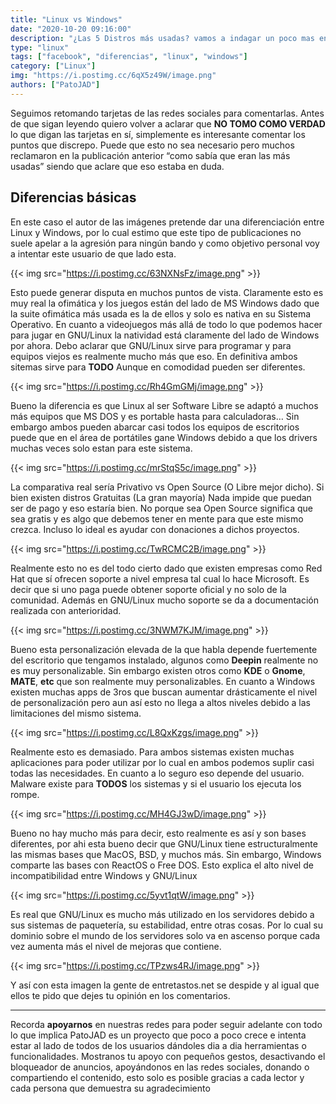 ```yaml
---
title: "Linux vs Windows"
date: "2020-10-20 09:16:00"
description: "¿Las 5 Distros más usadas? vamos a indagar un poco mas en estas imagenes de Facebook"
type: "linux"
tags: ["facebook", "diferencias", "linux", "windows"]
category: ["Linux"]
img: "https://i.postimg.cc/6qX5z49W/image.png"
authors: ["PatoJAD"]
---
```




Seguimos retomando tarjetas de las redes sociales para comentarlas. Antes de que sigan leyendo quiero volver a aclarar que **NO TOMO COMO VERDAD** lo que digan las tarjetas en sí, simplemente es interesante comentar los puntos que discrepo. Puede que esto no sea necesario pero muchos reclamaron en la publicación anterior “como sabía que eran las más usadas” siendo que aclare que eso estaba en duda.




## Diferencias básicas



En este caso el autor de las imágenes pretende dar una diferenciación entre Linux y Windows, por lo cual estimo que este tipo de publicaciones no suele apelar a la agresión para ningún bando y como objetivo personal voy a intentar este usuario de que lado esta.


{{< img src="https://i.postimg.cc/63NXNsFz/image.png" >}}


Esto puede generar disputa en muchos puntos de vista. Claramente esto es muy real la ofimática y los juegos están del lado de MS Windows dado que la suite ofimática más usada es la de ellos y solo es nativa en su Sistema Operativo. En cuanto a videojuegos más allá de todo lo que podemos hacer para jugar en GNU/Linux la natividad está claramente del lado de Windows por ahora. Debo aclarar que GNU/Linux sirve para programar y para equipos viejos es realmente mucho más que eso. En definitiva ambos sitemas sirve para **TODO** Aunque en comodidad pueden ser diferentes.


{{< img src="https://i.postimg.cc/Rh4GmGMj/image.png" >}}


Bueno la diferencia es que Linux al ser Software Libre se adaptó a muchos más equipos que MS DOS y es portable hasta para calculadoras… Sin embargo ambos pueden abarcar casi todos los equipos de escritorios puede que en el área de portátiles gane Windows debido a que los drivers muchas veces solo estan para este sistema.


{{< img src="https://i.postimg.cc/mrStqS5c/image.png" >}}


La comparativa real sería Privativo vs Open Source (O Libre mejor dicho). Si bien existen distros Gratuitas (La gran mayoría) Nada impide que puedan ser de pago y eso estaría bien. No porque sea Open Source significa que sea gratis y es algo que debemos tener en mente para que este mismo crezca. Incluso lo ideal es ayudar con donaciones a dichos proyectos.


{{< img src="https://i.postimg.cc/TwRCMC2B/image.png" >}}


Realmente esto no es del todo cierto dado que existen empresas como Red Hat que sí ofrecen soporte a nivel empresa tal cual lo hace Microsoft. Es decir que si uno paga puede obtener soporte oficial y no solo de la comunidad. Además en GNU/Linux mucho soporte se da a documentación realizada con anterioridad.


{{< img src="https://i.postimg.cc/3NWM7KJM/image.png" >}}


Bueno esta personalización elevada de la que habla depende fuertemente del escritorio que tengamos instalado, algunos como **Deepin** realmente no es muy personalizable. Sin embargo existen otros como **KDE** o **Gnome**, **MATE**, **etc** que son realmente muy personalizables. En cuanto a Windows existen muchas apps de 3ros que buscan aumentar drásticamente el nivel de personalización pero aun así esto no llega a altos niveles debido a las limitaciones del mismo sistema.


{{< img src="https://i.postimg.cc/L8QxKzgs/image.png" >}}


Realmente esto es demasiado. Para ambos sistemas existen muchas aplicaciones para poder utilizar por lo cual en ambos podemos suplir casi todas las necesidades. En cuanto a lo seguro eso depende del usuario. Malware existe para **TODOS** los sistemas y si el usuario los ejecuta los rompe.


{{< img src="https://i.postimg.cc/MH4GJ3wD/image.png" >}}


Bueno no hay mucho más para decir, esto realmente es así y son bases diferentes, por ahi esta bueno decir que GNU/Linux tiene estructuralmente las mismas bases que MacOS, BSD, y muchos más. Sin embargo, Windows comparte las bases con ReactOS o Free DOS. Esto explica el alto nivel de incompatibilidad entre Windows y GNU/Linux


{{< img src="https://i.postimg.cc/5yvt1qtW/image.png" >}}


Es real que GNU/Linux es mucho más utilizado en los servidores debido a sus sistemas de paquetería, su estabilidad, entre otras cosas. Por lo cual su dominio sobre el mundo de los servidores solo va en ascenso porque cada vez aumenta más el nivel de mejoras que contiene.


{{< img src="https://i.postimg.cc/TPzws4RJ/image.png" >}}


Y así con esta imagen la gente de entretastos.net se despide y al igual que ellos te pido que dejes tu opinión en los comentarios.




---




Recorda **apoyarnos** en nuestras redes para poder seguir adelante con todo lo que implica PatoJAD es un proyecto que poco a poco crece e intenta estar al lado de todos de los usuarios dándoles dia a dia herramientas o funcionalidades. Mostranos tu apoyo con pequeños gestos, desactivando el bloqueador de anuncios, apoyándonos en las redes sociales, donando o compartiendo el contenido, esto solo es posible gracias a cada lector y cada persona que demuestra su agradecimiento
